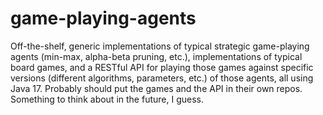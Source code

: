 # game-playing-agents
Off-the-shelf, generic implementations of typical strategic game-playing agents (min-max, alpha-beta pruning, etc.), implementations of typical board games, and a RESTful API for playing those games against specific versions (different algorithms, parameters, etc.) of those agents, all using Java 17. Probably should put the games and the API in their own repos. Something to think about in the future, I guess.
